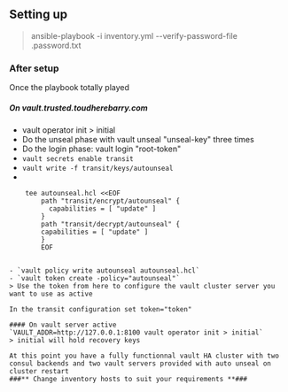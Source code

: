 
## Setting up

> ansible-playbook -i inventory.yml --verify-password-file .password.txt

### After setup

Once the playbook totally played
##### On vault.trusted.toudherebarry.com
  - vault operator init > initial
  - Do the unseal phase with vault unseal "unseal-key" three times
  - Do the login phase: vault login "root-token"
  - `vault secrets enable transit`
  - `vault write -f transit/keys/autounseal`
  - 
  ````  
	  tee autounseal.hcl <<EOF
          path "transit/encrypt/autounseal" {
            capabilities = [ "update" ]
          }
          path "transit/decrypt/autounseal" {
          capabilities = [ "update" ]
          }
          EOF


  - `vault policy write autounseal autounseal.hcl`
  - `vault token create -policy="autounseal"`
> Use the token from here to configure the vault cluster server you want to use as active

In the transit configuration set token="token"

#### On vault server active
`VAULT_ADDR=http://127.0.0.1:8100 vault operator init > initial`
> initial will hold recovery keys

At this point you have a fully functionnal vault HA cluster with two consul backends and two vault servers provided with auto unseal on cluster restart
###** Change inventory hosts to suit your requirements **###

